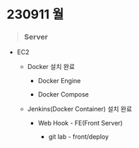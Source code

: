 # 230911 월



> ### Server

- EC2
  
  - Docker 설치 완료
    
    - Docker Engine
    
    - Docker Compose
  
  - Jenkins(Docker Container) 설치 완료
    
    - Web Hook - FE(Front Server)
      
      - git lab - front/deploy


